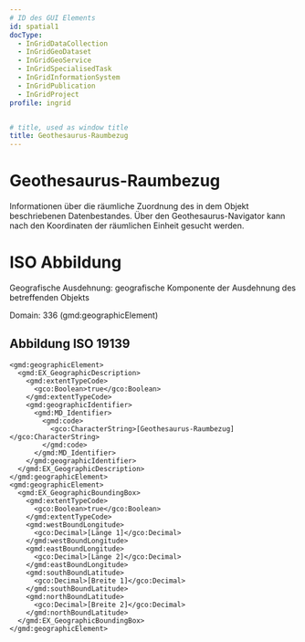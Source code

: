 ```yaml
---
# ID des GUI Elements
id: spatial1
docType:
  - InGridDataCollection
  - InGridGeoDataset
  - InGridGeoService
  - InGridSpecialisedTask
  - InGridInformationSystem
  - InGridPublication
  - InGridProject
profile: ingrid


# title, used as window title
title: Geothesaurus-Raumbezug
---
```


# Geothesaurus-Raumbezug

Informationen über die räumliche Zuordnung des in dem Objekt beschriebenen Datenbestandes. Über den Geothesaurus-Navigator kann nach den Koordinaten der räumlichen Einheit gesucht werden.

# ISO Abbildung

Geografische Ausdehnung: geografische Komponente der Ausdehnung des betreffenden Objekts

Domain: 336 (gmd:geographicElement)

## Abbildung ISO 19139

```
<gmd:geographicElement>
  <gmd:EX_GeographicDescription>
    <gmd:extentTypeCode>
      <gco:Boolean>true</gco:Boolean>
    </gmd:extentTypeCode>
    <gmd:geographicIdentifier>
      <gmd:MD_Identifier>
        <gmd:code>
          <gco:CharacterString>[Geothesaurus-Raumbezug]</gco:CharacterString>
        </gmd:code>
      </gmd:MD_Identifier>
    </gmd:geographicIdentifier>
  </gmd:EX_GeographicDescription>
</gmd:geographicElement>
<gmd:geographicElement>
  <gmd:EX_GeographicBoundingBox>
    <gmd:extentTypeCode>
      <gco:Boolean>true</gco:Boolean>
    </gmd:extentTypeCode>
    <gmd:westBoundLongitude>
      <gco:Decimal>[Länge 1]</gco:Decimal>
    </gmd:westBoundLongitude>
    <gmd:eastBoundLongitude>
      <gco:Decimal>[Länge 2]</gco:Decimal>
    </gmd:eastBoundLongitude>
    <gmd:southBoundLatitude>
      <gco:Decimal>[Breite 1]</gco:Decimal>
    </gmd:southBoundLatitude>
    <gmd:northBoundLatitude>
      <gco:Decimal>[Breite 2]</gco:Decimal>
    </gmd:northBoundLatitude>
  </gmd:EX_GeographicBoundingBox>
</gmd:geographicElement>
```
